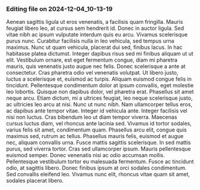 

### Editing file on 2024-12-04_10-13-19

Aenean sagittis ligula ut eros venenatis, a facilisis quam fringilla. Mauris feugiat libero leo, at cursus sem hendrerit id. Donec in auctor ligula. Sed vitae nibh ac ipsum vulputate interdum quis eu arcu. Vivamus scelerisque purus nunc. Curabitur facilisis nulla in leo vehicula, sed tempus urna maximus. Nunc ut quam vehicula, placerat dui sed, finibus lacus. In hac habitasse platea dictumst. Integer dapibus risus sed mi finibus aliquam ut ut elit. Vestibulum ornare, est eget fermentum congue, diam mi pharetra mauris, quis venenatis justo augue nec felis. Donec scelerisque a ante at consectetur. Cras pharetra odio vel venenatis volutpat. Ut libero justo, luctus a scelerisque et, euismod ac turpis. Aliquam euismod congue felis in tincidunt.
Pellentesque condimentum dolor at ipsum convallis, eget molestie leo lobortis. Quisque non dapibus dolor, vel pharetra erat. Phasellus sit amet neque arcu. Etiam dictum, mi a ultrices feugiat, leo neque scelerisque justo, ac ultricies leo arcu at nisi. Nunc ut nunc nibh. Nam ullamcorper tellus eros, ac dapibus ante tempor vitae. Integer id vehicula ante. Integer facilisis vel nisi non luctus. Cras bibendum leo ut diam tempor viverra. Maecenas cursus luctus diam, vel rhoncus ante lacinia sed. Vivamus id tortor sodales, varius felis sit amet, condimentum quam. Phasellus arcu elit, congue quis maximus sed, rutrum ac tellus. Phasellus mauris felis, euismod et augue nec, aliquam convallis urna.
Fusce mattis sagittis scelerisque. In sed mattis purus, sed viverra tortor. Cras sed ullamcorper ipsum. Mauris pellentesque euismod semper. Donec venenatis nisi ac odio accumsan mollis. Pellentesque vestibulum tortor eu malesuada fermentum. Fusce ac tincidunt odio, at sagittis libero. Donec finibus ipsum at orci sodales condimentum. Sed convallis eleifend leo. Vivamus nunc elit, rhoncus vitae quam sit amet, sodales placerat libero.


